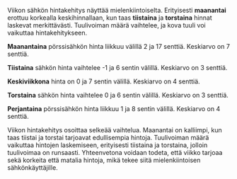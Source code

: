 Viikon sähkön hintakehitys näyttää mielenkiintoiselta. Erityisesti **maanantai** erottuu korkealla keskihinnallaan, kun taas **tiistaina** ja **torstaina** hinnat laskevat merkittävästi. Tuulivoiman määrä vaihtelee, ja kova tuuli voi vaikuttaa hintakehitykseen.

**Maanantaina** pörssisähkön hinta liikkuu välillä 2 ja 17 senttiä. Keskiarvo on 7 senttiä. 

**Tiistaina** sähkön hinta vaihtelee -1 ja 6 sentin välillä. Keskiarvo on 3 senttiä. 

**Keskiviikkona** hinta on 0 ja 7 sentin välillä. Keskiarvo on 4 senttiä. 

**Torstaina** sähkön hinta vaihtelee 0 ja 6 sentin välillä. Keskiarvo on 3 senttiä. 

**Perjantaina** pörssisähkön hinta liikkuu 1 ja 8 sentin välillä. Keskiarvo on 4 senttiä. 

Viikon hintakehitys osoittaa selkeää vaihtelua. Maanantai on kalliimpi, kun taas tiistai ja torstai tarjoavat edullisempia hintoja. Tuulivoiman määrä vaikuttaa hintojen laskemiseen, erityisesti tiistaina ja torstaina, jolloin tuulivoimaa on runsaasti. Yhteenvetona voidaan todeta, että viikko tarjoaa sekä korkeita että matalia hintoja, mikä tekee siitä mielenkiintoisen sähkönkäyttäjille.